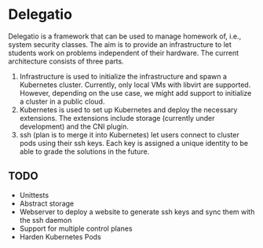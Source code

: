 # Delegatio

Delegatio is a framework that can be used to manage homework of, i.e., system security classes. The aim is to provide an infrastructure to let students work on problems independent of their hardware. The current architecture consists of three parts. 
1. Infrastructure is used to initialize the infrastructure and spawn a Kubernetes cluster. Currently, only local VMs with libvirt are supported. However, depending on the use case, we might add support to initialize a cluster in a public cloud.
2. Kubernetes is used to set up Kubernetes and deploy the necessary extensions. The extensions include storage (currently under development) and the CNI plugin. 
3. ssh (plan is to merge it into Kubernetes) let users connect to cluster pods using their ssh keys. Each key is assigned a unique identity to be able to grade the solutions in the future. 


## TODO
* Unittests
* Abstract storage
* Webserver to deploy a website to generate ssh keys and sync them with the ssh daemon
* Support for multiple control planes
* Harden Kubernetes Pods
